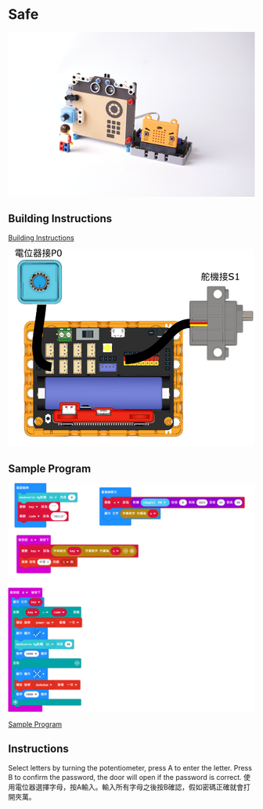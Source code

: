 # Safe

![](../images/safe.png)

## Building Instructions

[Building Instructions](https://drive.google.com/drive/folders/1wg_edUZFrqyUONA0FJ6vFBkGArRsfnf4?usp=sharing)

![](../images/safe_wire.png)

## Sample Program

![](../images/safe_code.png)

[Sample Program](https://makecode.microbit.org/_4Wg2cdE1g75K)

## Instructions

Select letters by turning the potentiometer, press A to enter the letter. Press B to confirm the password, the door will open if the password is correct.
使用電位器選擇字母，按A輸入。輸入所有字母之後按B確認，假如密碼正確就會打開夾萬。